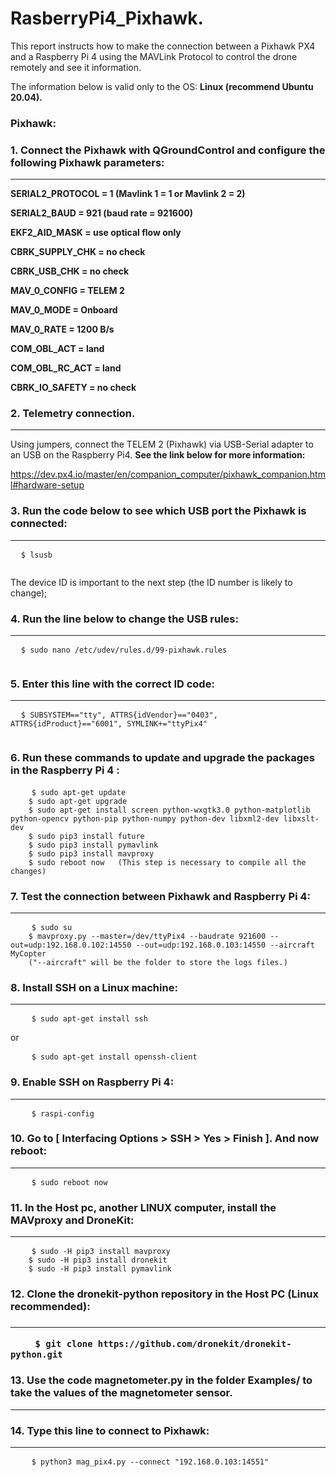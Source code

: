 <h1>
  RasberryPi4_Pixhawk.
</h1>
<p>
This report instructs how to make the connection between a Pixhawk PX4 and a Raspberry Pi 4 using the MAVLink Protocol to control the drone remotely and see it information.
  
The information below is valid only to the OS: **Linux (recommend Ubuntu 20.04).**
</p>
<h3>
  Pixhawk:
</h3>
<h3>
  1. Connect the Pixhawk with QGroundControl and configure the following Pixhawk parameters:
</h3>

---
<p>

**SERIAL2_PROTOCOL = 1 (Mavlink 1 = 1 or Mavlink 2 = 2)**

**SERIAL2_BAUD = 921 (baud rate = 921600)**

**EKF2_AID_MASK = use optical flow only**

**CBRK_SUPPLY_CHK = no check**

**CBRK_USB_CHK = no check**

**MAV_0_CONFIG = TELEM 2**

**MAV_0_MODE = Onboard**

**MAV_0_RATE = 1200 B/s**

**COM_OBL_ACT = land**

**COM_OBL_RC_ACT = land**

**CBRK_IO_SAFETY = no check**

</p>
<h3>
  2. Telemetry connection.
</h3>

---
Using jumpers, connect the TELEM 2 (Pixhawk) via USB-Serial adapter to an USB on the Raspberry Pi4.
**See the link below for more information:**

https://dev.px4.io/master/en/companion_computer/pixhawk_companion.html#hardware-setup
<h3>
  3. Run the code below to see which USB port the Pixhawk is connected: 
</h3>

---
<pre>
  <code>$ lsusb
  </code>
</pre>
<p>
  The device ID is important to the next step (the ID number is likely to change);
</p>
<h3>
  4. Run the line below to change the USB rules:
</h3>

---
<pre>
  <code>$ sudo nano /etc/udev/rules.d/99-pixhawk.rules
  </code>
</pre>
<h3>
  5. Enter this line with the correct ID code:
</h3>

---
<pre>
  <code>$ SUBSYSTEM=="tty", ATTRS{idVendor}=="0403", ATTRS{idProduct}=="6001", SYMLINK+="ttyPix4"
  </code>
</pre>
<h3>
6. Run these commands to update and upgrade the packages in the Raspberry Pi 4 : 
</h3>
<pre>
    <code>$ sudo apt-get update
    $ sudo apt-get upgrade
    $ sudo apt-get install screen python-wxgtk3.0 python-matplotlib python-opencv python-pip python-numpy python-dev libxml2-dev libxslt-dev
    $ sudo pip3 install future
    $ sudo pip3 install pymavlink
    $ sudo pip3 install mavproxy
    $ sudo reboot now   (This step is necessary to compile all the changes)
</code></pre>
<h3>
  7. Test the connection between Pixhawk and Raspberry Pi 4: 
</h3>

---
<pre>
    <code>$ sudo su
    $ mavproxy.py --master=/dev/ttyPix4 --baudrate 921600 --out=udp:192.168.0.102:14550 --out=udp:192.168.0.103:14550 --aircraft MyCopter
    ("--aircraft" will be the folder to store the logs files.)
</code></pre>
<h3>
8. Install SSH on a Linux machine:
</h3>

---
<pre>
    <code>$ sudo apt-get install ssh
</code></pre>
or
<pre>
    <code>$ sudo apt-get install openssh-client
</code></pre>
<h3>
  9. Enable SSH on Raspberry Pi 4:
</h3>
  
---
<pre>
    <code>$ raspi-config
</code></pre>

<h3>
  10. Go to [ Interfacing Options > SSH > Yes > Finish ]. And now reboot:
</h3>

---
<pre>
    <code>$ sudo reboot now
</code></pre>
<h3>
  11. In the Host pc, another LINUX computer, install the MAVproxy and DroneKit:
</h3>

---
<pre>
    <code>$ sudo -H pip3 install mavproxy
    $ sudo -H pip3 install dronekit
    $ sudo -H pip3 install pymavlink
</code></pre>
<h3>
  12. Clone the dronekit-python repository in the Host PC (Linux recommended): 
<h3>

---
<pre>
    <code>$ git clone https://github.com/dronekit/dronekit-python.git
</code></pre>
<h3>
  13. Use the code magnetometer.py in the folder Examples/ to take the values of the magnetometer sensor.
</h3>

---
<h3>
  14. Type this line to connect to Pixhawk: 
</h3>

---
<pre>
    <code>$ python3 mag_pix4.py --connect "192.168.0.103:14551"
</code></pre>
